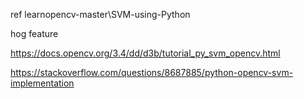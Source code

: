 
ref  learnopencv-master\SVM-using-Python   


hog feature  



https://docs.opencv.org/3.4/dd/d3b/tutorial_py_svm_opencv.html     

https://stackoverflow.com/questions/8687885/python-opencv-svm-implementation
